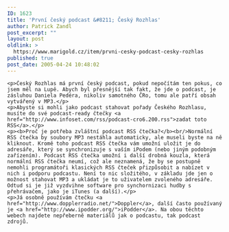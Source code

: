 ```yaml
---
ID: 1623
title: 'První český podcast &#8211; Český Rozhlas'
author: Patrick Zandl
post_excerpt: ""
layout: post
oldlink: >
  https://www.marigold.cz/item/prvni-cesky-podcast-cesky-rozhlas
published: true
post_date: 2005-04-24 10:48:02
---
```

	<p>Český Rozhlas má první český podcast, pokud nepočítám ten pokus, co jsem měl na Lupě. Abych byl přesnější tak fakt, že jde o podcast, je zásluhou Daniela Pedéra, nikoliv samotného ČRo, tomu ale patří obsah vytvářený v MP3.</p>
	<p>Abyste si mohli jako podcast stahovat pořady Českého Rozhlasu, musíte do své podcast-ready čtečky <a href="http://www.infoset.com/rss/podcast-cro6.200.rss">zadat toto RSS</a>.</p>
	<p><b>Proč je potřeba zvláštní podcast RSS čtečka?</b><br/>Normální RSS čtečka by soubory MP3 nestáhla automaticky, ale museli byste na ně kliknout. Kromě toho podcast RSS čtečka vám umožní uložit je do adresáře, který se synchronizuje s vaším iPodem (nebo jiným podobným zařízením). Podcast RSS čtečka umožní i další drobná kouzla, která normální RSS čtečka neumí, což ale neznamená, že by se postupně nemohli programátoři klasických RSS čteček přizpůsobit a nabízet v nich i podporu podcastu. Není to nic složitého, v základu jde jen o možnost stahovat MP3 a ukládat je to uživatelem zvoleného adresáře. Odtud si je již vyzdvihne software pro synchornizaci hudby s přehrávačem, jako je iTunes (a další).</p>
	<p>Já osobně používám čtečku <a href="http://www.dopplerradio.net/">Doppler</a>, další často používaný je <a href="http://www.ipodder.org/">iPodder</a>. Na obou těchto webech najdete nepřeberně materiálů jak o podcastu, tak podcast zdrojů.
</p>